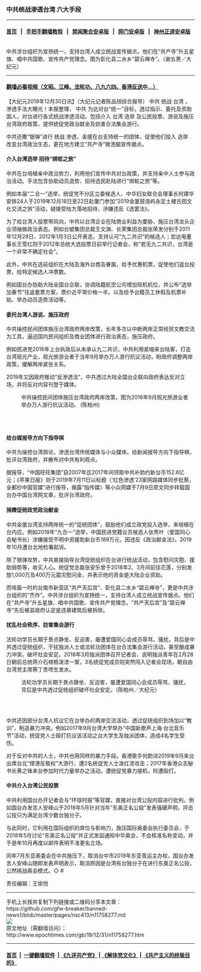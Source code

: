 ### 中共统战渗透台湾 六大手段
------------------------

#### [首页](https://github.com/gfw-breaker/banned-news1/blob/master/README.md) &nbsp;&nbsp;|&nbsp;&nbsp; [手把手翻墙教程](https://github.com/gfw-breaker/guides/wiki) &nbsp;&nbsp;|&nbsp;&nbsp; [禁闻聚合安卓版](https://github.com/gfw-breaker/bn-android) &nbsp;&nbsp;|&nbsp;&nbsp; [网门安卓版](https://github.com/oGate2/oGate) &nbsp;&nbsp;|&nbsp;&nbsp; [神州正道安卓版](https://github.com/SzzdOgate/update) 



<div><img alt="" class="aligncenter wp-post-image" src="http://i.epochtimes.com/assets/uploads/2020/01/0a106b7cff838d0e5159f2ab627f3e9a-600x400.jpg"/>
<div class="red16 caption">
 <p>
  中共涉台组织为宣扬统一，支持台湾人成立统战宣传据点。他们在“共产寺”升五星旗、唱中共国歌、宣传共产党理念。图为彰化县二水乡“碧云禅寺”。（谢五男／大纪元）
 </p>
</div>
</div><hr/>

#### [翻墙必看视频（文昭、江峰、法轮功、八九六四、香港反送中...）](https://github.com/gfw-breaker/banned-news1/blob/master/pages/link3.md)

<div><p>
 【大纪元2019年12月30日讯】（大纪元记者陈品旭综合报导）
 <ok href="http://www.epochtimes.com/gb/tag/%E4%B8%AD%E5%85%B1.html">
  中共
 </ok>
 <ok href="http://www.epochtimes.com/gb/tag/%E7%BB%9F%E6%88%98.html">
  统战
 </ok>
 <ok href="http://www.epochtimes.com/gb/tag/%E5%8F%B0%E6%B9%BE.html">
  台湾
 </ok>
 ，渗透手法大曝光！本报整理，
 <ok href="http://www.epochtimes.com/gb/tag/%E4%B8%AD%E5%85%B1.html">
  中共
 </ok>
 为达对台“统一”目标，透过指示、委托及资助国人，对台进行各式统战渗透活动。包括介入
 <ok href="http://www.epochtimes.com/gb/tag/%E5%8F%B0%E6%B9%BE.html">
  台湾
 </ok>
 <ok href="http://www.epochtimes.com/gb/tag/%E9%80%89%E4%B8%BE.html">
  选举
 </ok>
 及公民投票、游说及施压台湾政府政策、提供统促党政治献金及妨害合法集会游行。
</p>
<p>
 中共还撒“银弹”进行
 <ok href="http://www.epochtimes.com/gb/tag/%E7%BB%9F%E6%88%98.html">
  统战
 </ok>
 渗透，金援在台支持统一的团体，促使他们投入
 <ok href="http://www.epochtimes.com/gb/tag/%E9%80%89%E4%B8%BE.html">
  选举
 </ok>
 改变台湾政治生态，更在地方建立“共产寺”做洗脑宣传据点。
</p>
<h4>
 介入台湾选举 招待“绑桩之旅”
</h4>
<p>
 中共在台培植亲中政治势力，利用他们宣传中共对台政策，并支持亲中人士参与政治活动。手法包含协助动员造势、招待选民赴陆进行“绑桩之旅”等。
</p>
<p>
 例如本届“二合一”选举，统促党不分区立委候选人、中华妇女联合会理事长何建华安排24人于2019年12月18日至22日赴厦门参加“2019金厦鼓浪屿永定土楼古田文化交流之旅”活动，疑接受陆方落地招待，渉嫌违反《选罢法》。
</p>
<p>
 为了给台湾人投票带风向，中共以台湾企业在陆商业利益为要胁，施压台湾龙头企业领袖做政治表态。例如台塑集团总裁王文渊、长荣集团总裁张荣发分别于2011年12月28日、2012年1月3日公开表态，支持认可“九二共识”的候选人；宏达电董事长王雪红则于2012年总统大选投票日前举行记者会，称“若无九二共识，台湾是一个非常不确定社会”。
</p>
<p>
 此外，中共在选前组织在大陆及海外台商及眷属，给予优惠机票，促使他们返台投票，给特定候选人冲票数。
</p>
<p>
 例如国台办协助大陆全国台企联，协调陆籍航空公司增加班机机位，并公布“选举加春节”往返套票方案，票价近平常价格一半。以及给予台籍员工休假及机票补贴、举办动员造势活动等。
</p>
<h4>
 委托台湾人游说、施压政府
</h4>
<p>
 中共操控民间团体施压台湾政府两岸改策，长年多次以中断两岸正常经贸文教交流为工具，逼迫国内民间组织及商业团体进行政治表态，施压政府。
</p>
<p>
 例如民进党2016年上台执政后从未承认九二共识，中共利用紧缩来台陆客，打击台湾观光产业，观光旅游业者于当年9月举办万人游行抗议活动，盼政府调整两岸政策，缓解两岸紧张关系。
</p>
<p>
 2019年又因政府推动“反渗透法”，中共透过大陆全国台企联向政府表达反对立场，并将反对内容刊登于媒体。
</p>
<figure class="wp-caption aligncenter" id="attachment_11758279" style="width: 450px">
 <ok href="http://i.epochtimes.com/assets/uploads/2019/12/f87a5bb3853b3e9f27ad834794819b7a.jpg">
  <img alt="" class="wp-image-11758279 size-medium" src="http://i.epochtimes.com/assets/uploads/2019/12/f87a5bb3853b3e9f27ad834794819b7a-450x300.jpg"/>
 </ok>
 <br/><figcaption class="wp-caption-text">
  中共操控民间团体施压台湾政府两岸改策，图为2016年9月观光旅游业者举办万人游行抗议活动。 (陈柏州)
 </figcaption><br/>
</figure><br/>
<h4>
 给台媒报导方向下指导棋
</h4>
<p>
 中共为操控台湾舆论，渗透台湾传统媒体与小众媒体，给新闻报导方向下指导棋，批评台湾政府，并散布对中共有利观点。
</p>
<p>
 据报导，“中国旺旺集团”自2007年迄2017年间领取中共补助约新台币152.6亿元；《苹果日报》则于2019年7月11日以标题〈‘红色渗透’23家网路媒体同步批蔡，全都抄中国官媒”进行报导，揭露“指传媒〉等小众网媒于7月9日原文同步转载国台办中国台湾网文章，批评台湾政府。
</p>
<h4>
 捐赠促统政党政治献金
</h4>
<p>
 中共金援台湾支持两岸统一的“促统团体”，鼓励他们成立政党投入选举，来培植在台内应。例如2018年“九合一”选举，中国民进党籍议员候选人张秀叶（爱国同心会秘书长）涉嫌接受不明中资援助新台币189万元，因违反《政治献金法》，2019年10月遭台北地检署起诉。
</p>
<p>
 除了银弹攻势，中共直接指导台湾促统组织在台进行统战活动，包含慰问灾胞、援助弱势等，收买人心。统促党总裁张安乐曾于2018年2、3月间前往花莲，分别发放1,000万及400万元震灾慰问金，并表示他的资金是大陆企业资助。
</p>
<p>
 而喧嚣一时的台南市新营区“共产天后宫”、彰化县二水乡“碧云禅寺”，更是中共涉台组织的“杰作”。中共涉台组织为宣扬统一，支持台湾人成立统战宣传据点。他们在“共产寺”升五星旗、唱中共国歌、宣传共产党理念。“共产天后宫”及“碧云禅寺”先后被县政府认定是违章建筑后被拆除。
</p>
<h4>
 扰乱社会秩序、妨害集会游行
</h4>
<p>
 法轮功学员长期于景点静坐、反迫害，屡遭爱国同心会成员辱骂，骚扰，背后是中共透过促统组织，干扰独派人士或法轮功团体在台合法集会游行活动，甚至酿成暴力冲突，破坏社会安定。2018年3月独派团体召开记者会，说明独派青年在2月28日朝前总统蒋介石棺柩泼漆一案，3名统促党成员则突然闯入记者会现场，朝自由台湾党主席蔡丁贵喷生发水。
</p>
<figure class="wp-caption aligncenter" id="attachment_11758740" style="width: 450px">
 <ok href="http://i.epochtimes.com/assets/uploads/2020/01/72a2c20645e594a0530d28d0dd261edd-450x300.jpg">
  <img alt="" class="wp-image-11758740 size-full" src="http://i.epochtimes.com/assets/uploads/2020/01/72a2c20645e594a0530d28d0dd261edd-450x300.jpg"/>
 </ok>
 <br/><figcaption class="wp-caption-text">
  法轮功学员长期于景点静坐、反迫害，屡遭爱国同心会成员辱骂，骚扰，背后是中共透过促统组织破坏社会安定。（陈柏州／大纪元）
 </figcaption><br/>
</figure><br/>
<p>
 中共还因部分台湾人抗议它在台举办的两岸交流活动，透过促统组织到场加以“教训”，制造暴力冲突。例如2017年9月台湾大学举办“中国新歌声上海‧台北音乐节”活动，统促党人士殴打抗议该活动之台大学生及独派团体，造成4名学生受伤。
</p>
<p>
 对于反对中共的人士，中共也用同样的暴力手段。香港歌手何韵诗2019年9月来台出席台北“撑港反极权”大游行，遭2名统促党人士泼红漆攻击；2017年香港众志秘书长黄之锋来台参加时代力量举办之活动，遭统促党暴力接机，险遭殴打。
</p>
<h4>
 中共介入台湾公民投票
</h4>
<p>
 中共利用国台办开记者会与“环球时报”等官媒，直接对台湾公投内容进行批判。例如国台办发言人安峰山于2018年5月针对当年“东奥正名公投”发表强硬声明，抨击公投只为满足台湾少数台独分子。
</p>
<p>
 与此同时，它利用在国际组织的席位与影响力，施压国际奥委会执行委员会，于2018年5月讨论“东奥正名公投”并正式发函通知中华奥会，不会核准名称变动，并于是年10月再度以邮件表明不准更名立场。
</p>
<p>
 同年7月东亚奥委会在中共施压下，取消台中市2019年东亚青运主办权，国台办发言人安峰山随即发表声明表示，取消原因是台湾有台独分子在进行东奥正名公投，公然挑战奥会模式。◇ #
</p>
<p>
 责任编辑：王愉悦
</p>
</div>
<hr/>
手机上长按并复制下列链接或二维码分享本文章：<br/>
https://github.com/gfw-breaker/banned-news1/blob/master/pages/nsc413/n11758277.md <br/>
<a href='https://github.com/gfw-breaker/banned-news1/blob/master/pages/nsc413/n11758277.md'><img src='https://github.com/gfw-breaker/banned-news1/blob/master/pages/nsc413/n11758277.md.png'/></a> <br/>
原文地址（需翻墙访问）：http://www.epochtimes.com/gb/19/12/31/n11758277.htm


------------------------
#### [首页](https://github.com/gfw-breaker/banned-news1/blob/master/README.md) &nbsp;|&nbsp; [一键翻墙软件](https://github.com/gfw-breaker/nogfw/blob/master/README.md) &nbsp;| [《九评共产党》](https://github.com/gfw-breaker/9ping.md/blob/master/README.md#九评之一评共产党是什么) | [《解体党文化》](https://github.com/gfw-breaker/jtdwh.md/blob/master/README.md) | [《共产主义的终极目的》](https://github.com/gfw-breaker/gczydzjmd.md/blob/master/README.md)


<img src='http://gfw-breaker.win/banned-news/pages/nsc413/n11758277.md' width='0px' height='0px'/>